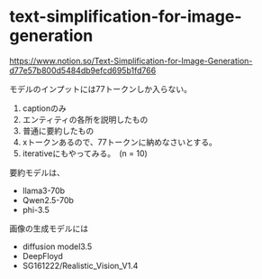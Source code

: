 # text-simplification-for-image-generation
https://www.notion.so/Text-Simplification-for-Image-Generation-d77e57b800d5484db9efcd695b1fd766


モデルのインプットには77トークンしか入らない。
1. captionのみ
2. エンティティの各所を説明したもの
3. 普通に要約したもの
4. xトークンあるので、77トークンに納めなさいとする。
5. iterativeにもやってみる。　(n = 10)

要約モデルは、
- llama3-70b
- Qwen2.5-70b
- phi-3.5

画像の生成モデルには
- diffusion model3.5
- DeepFloyd
- SG161222/Realistic_Vision_V1.4
